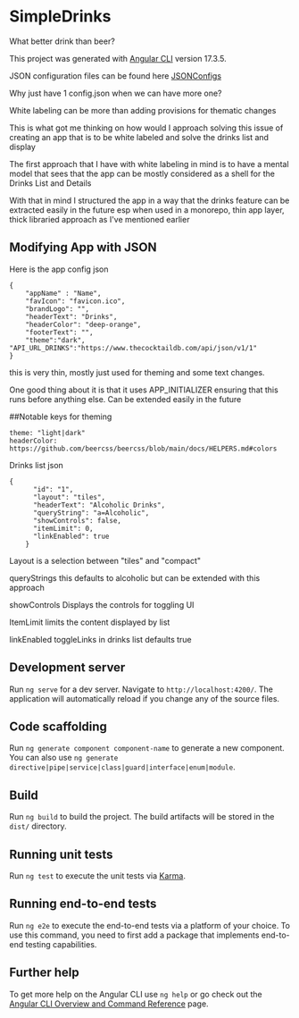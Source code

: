# SimpleDrinks

What better drink than beer?

This project was generated with [Angular CLI](https://github.com/angular/angular-cli) version 17.3.5.

JSON configuration files can be found here [JSONConfigs](https://github.com/gistz/simple-drinks/tree/master/src/assets/json)

Why just have 1 config.json when we can have more one? 

White labeling can be more than adding provisions for thematic changes

This is what got me thinking on how would I approach solving this issue of creating an app that is to be white labeled and solve the drinks list and display

The first approach that I have with white labeling in mind is to have a mental model that sees that the app can be mostly considered as a shell for the Drinks List and Details

With that in mind I structured the app in a way that the drinks feature can be extracted easily in the future esp when used in a monorepo, thin app layer, thick libraried approach as I've mentioned earlier

## Modifying App with JSON

Here is the app config json

```
{
    "appName" : "Name",
    "favIcon": "favicon.ico",
    "brandLogo": "",
    "headerText": "Drinks",
    "headerColor": "deep-orange",
    "footerText": "",
    "theme":"dark", "API_URL_DRINKS":"https://www.thecocktaildb.com/api/json/v1/1"
}
```

this is very thin, mostly just used for theming and some text changes. 

One good thing about it is that it uses APP_INITIALIZER ensuring that this runs before anything else. Can be extended easily in the future

##Notable keys for theming

```
theme: "light|dark"
headerColor: https://github.com/beercss/beercss/blob/main/docs/HELPERS.md#colors
```

Drinks list json


```
{
      "id": "1",
      "layout": "tiles",
      "headerText": "Alcoholic Drinks",
      "queryString": "a=Alcoholic",
      "showControls": false,
      "itemLimit": 0,
      "linkEnabled": true
    }
```

Layout is a selection between "tiles" and "compact"

queryStrings 
this defaults to alcoholic but can be extended with this approach

showControls
Displays the controls for toggling UI

ItemLimit
limits the content displayed by list

linkEnabled
toggleLinks in drinks list defaults true







## Development server

Run `ng serve` for a dev server. Navigate to `http://localhost:4200/`. The application will automatically reload if you change any of the source files.

## Code scaffolding

Run `ng generate component component-name` to generate a new component. You can also use `ng generate directive|pipe|service|class|guard|interface|enum|module`.

## Build

Run `ng build` to build the project. The build artifacts will be stored in the `dist/` directory.

## Running unit tests

Run `ng test` to execute the unit tests via [Karma](https://karma-runner.github.io).

## Running end-to-end tests

Run `ng e2e` to execute the end-to-end tests via a platform of your choice. To use this command, you need to first add a package that implements end-to-end testing capabilities.

## Further help

To get more help on the Angular CLI use `ng help` or go check out the [Angular CLI Overview and Command Reference](https://angular.io/cli) page.

